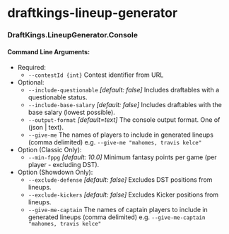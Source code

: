 # draftkings-lineup-generator

### DraftKings.LineupGenerator.Console

#### Command Line Arguments:
  - Required:
    - `--contestId {int}` Contest identifier from URL
  - Optional:
    - `--include-questionable` *[default: false]* Includes draftables with a questionable status.
    - `--include-base-salary` *[default: false]* Includes draftables with the base salary (lowest possible).
    - `--output-format` *[default=text]* The console output format. One of (json | text).
    - `--give-me` The names of players to include in generated lineups (comma delimited) e.g. `--give-me "mahomes, travis kelce"`
  - Option (Classic Only):
    - `--min-fppg` *[default: 10.0]* Minimum fantasy points per game (per player - excluding DST).
  - Option (Showdown Only):
    - `--exclude-defense` *[default: false]* Excludes DST positions from lineups.
    - `--exclude-kickers` *[default: false]* Excludes Kicker positions from lineups.
    - `--give-me-captain` The names of captain players to include in generated lineups (comma delimited) e.g. `--give-me-captain "mahomes, travis kelce"`
